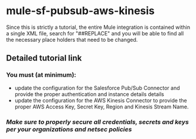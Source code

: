 # mule-sf-pubsub-aws-kinesis

Since this is strictly a tutorial, the entire Mule integration is contained within a single XML file, search for "##REPLACE" and you will be able to find all the necessary place holders that need to be changed.

## Detailed tutorial link


### You must (at minimum):

- update the configuration for the Salesforce Pub/Sub Connector and provide the proper authentication and instance details details
- update the configuration for the AWS Kinesis Connector to provide the proper AWS Access Key, Secret Key, Region and Kinesis Stream Name.



### *Make sure to properly secure all credentials, secrets and keys per your organizations and netsec policies*

